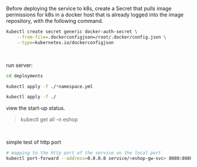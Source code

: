 Before deploying the service to k8s, create a Secret that pulls image permissions for k8s in a docker host that is already logged into the image repository, with the following command.

```bash
kubectl create secret generic docker-auth-secret \
    --from-file=.dockerconfigjson=/root/.docker/config.json \
    --type=kubernetes.io/dockerconfigjson
```

<br>

run server:

```bash
cd deployments

kubectl apply -f ./*namespace.yml

kubectl apply -f ./
```

view the start-up status.

> kubectl get all -n eshop

<br>

simple test of http port

```bash
# mapping to the http port of the service on the local port
kubectl port-forward --address=0.0.0.0 service/<eshop-gw-svc> 8080:8080 -n <eshop>
```
